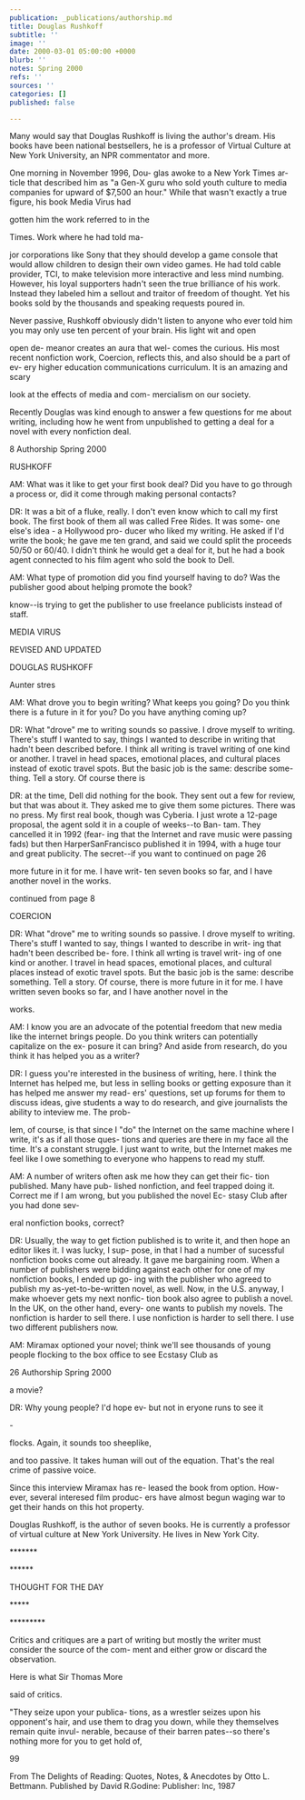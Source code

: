 ```yaml
---
publication: _publications/authorship.md
title: Douglas Rushkoff
subtitle: ''
image: ''
date: 2000-03-01 05:00:00 +0000
blurb: ''
notes: Spring 2000
refs: ''
sources: ''
categories: []
published: false

---
```

Many would say that Douglas Rushkoff is living the author's dream. His books have been national bestsellers, he is a professor of Virtual Culture at New York University, an NPR commentator and more.

One morning in November 1996, Dou- glas awoke to a New York Times ar- ticle that described him as "a Gen-X guru who sold youth culture to media companies for upward of $7,500 an hour." While that wasn't exactly a true figure, his book Media Virus had

gotten him the work referred to in the

Times. Work where he had told ma-

jor corporations like Sony that they should develop a game console that would allow children to design their own video games. He had told cable provider, TCI, to make television more interactive and less mind numbing. However, his loyal supporters hadn't seen the true brilliance of his work. Instead they labeled him a sellout and traitor of freedom of thought. Yet his books sold by the thousands and speaking requests poured in.

Never passive, Rushkoff obviously didn't listen to anyone who ever told him you may only use ten percent of your brain. His light wit and open

open de- meanor creates an aura that wel- comes the curious. His most recent nonfiction work, Coercion, reflects this, and also should be a part of ev- ery higher education communications curriculum. It is an amazing and scary

look at the effects of media and com- mercialism on our society.

Recently Douglas was kind enough to answer a few questions for me about writing, including how he went from unpublished to getting a deal for a novel with every nonfiction deal.

8 Authorship Spring 2000

RUSHKOFF

AM: What was it like to get your first book deal? Did you have to go through a process or, did it come through making personal contacts?

DR: It was a bit of a fluke, really. I don't even know which to call my first book. The first book of them all was called Free Rides. It was some- one else's idea - a Hollywood pro- ducer who liked my writing. He asked if I'd write the book; he gave me ten grand, and said we could split the proceeds 50/50 or 60/40. I didn't think he would get a deal for it, but he had a book agent connected to his film agent who sold the book to Dell.

AM: What type of promotion did you find yourself having to do? Was the publisher good about helping promote the book?

know--is trying to get the publisher to use freelance publicists instead of staff.

MEDIA VIRUS

REVISED AND UPDATED

DOUGLAS RUSHKOFF

Aunter stres

AM: What drove you to begin writing? What keeps you going? Do you think there is a future in it for you? Do you have anything coming up?

DR: What "drove" me to writing sounds so passive. I drove myself to writing. There's stuff I wanted to say, things I wanted to describe in writing that hadn't been described before. I think all writing is travel writing of one kind or another. I travel in head spaces, emotional places, and cultural places instead of exotic travel spots. But the basic job is the same: describe some- thing. Tell a story. Of course there is

DR: at the time, Dell did nothing for the book. They sent out a few for review, but that was about it. They asked me to give them some pictures. There was no press. My first real book, though was Cyberia. I just wrote a 12-page proposal, the agent sold it in a couple of weeks--to Ban- tam. They cancelled it in 1992 (fear- ing that the Internet and rave music were passing fads) but then HarperSanFrancisco published it in 1994, with a huge tour and great publicity. The secret--if you want to continued on page 26

more future in it for me. I have writ- ten seven books so far, and I have another novel in the works.

continued from page 8

COERCION

DR: What "drove" me to writing sounds so passive. I drove myself to writing. There's stuff I wanted to say, things I wanted to describe in writ- ing that hadn't been described be- fore. I think all wrting is travel writ- ing of one kind or another. I travel in head spaces, emotional places, and cultural places instead of exotic travel spots. But the basic job is the same: describe something. Tell a story. Of course, there is more future in it for me. I have written seven books so far, and I have another novel in the

works.

AM: I know you are an advocate of the potential freedom that new media like the internet brings people. Do you think writers can potentially capitalize on the ex- posure it can bring? And aside from research, do you think it has helped you as a writer?

DR: I guess you're interested in the business of writing, here. I think the Internet has helped me, but less in selling books or getting exposure than it has helped me answer my read- ers' questions, set up forums for them to discuss ideas, give students a way to do research, and give journalists the ability to inteview me. The prob-

lem, of course, is that since I "do" the Internet on the same machine where I write, it's as if all those ques- tions and queries are there in my face all the time. It's a constant struggle. I just want to write, but the Internet makes me feel like I owe something to everyone who happens to read my stuff.

AM: A number of writers often ask me how they can get their fic- tion published. Many have pub- lished nonfiction, and feel trapped doing it. Correct me if I am wrong, but you published the novel Ec- stasy Club after you had done sev-

eral nonfiction books, correct?

DR: Usually, the way to get fiction published is to write it, and then hope an editor likes it. I was lucky, I sup- pose, in that I had a number of sucessful nonfiction books come out already. It gave me bargaining room. When a number of publishers were bidding against each other for one of my nonfiction books, I ended up go- ing with the publisher who agreed to publish my as-yet-to-be-written novel, as well. Now, in the U.S. anyway, I make whoever gets my next nonfic- tion book also agree to publish a novel. In the UK, on the other hand, every- one wants to publish my novels. The nonfiction is harder to sell there. I use nonfiction is harder to sell there. I use two different publishers now.

AM: Miramax optioned your novel; think we'll see thousands of young people flocking to the box office to see Ecstasy Club as

26 Authorship Spring 2000

a movie?

DR: Why young people? I'd hope ev- but not in eryone runs to see it

\-

flocks. Again, it sounds too sheeplike,

and too passive. It takes human will out of the equation. That's the real crime of passive voice.

Since this interview Miramax has re- leased the book from option. How- ever, several interesed film produc- ers have almost begun waging war to get their hands on this hot property.

Douglas Rushkoff, is the author of seven books. He is currently a professor of virtual culture at New York University. He lives in New York City.

\*******

\******

THOUGHT FOR THE DAY

\*****

\*********

Critics and critiques are a part of writing but mostly the writer must consider the source of the com- ment and either grow or discard the observation.

Here is what Sir Thomas More

said of critics.

"They seize upon your publica- tions, as a wrestler seizes upon his opponent's hair, and use them to drag you down, while they themselves remain quite invul- nerable, because of their barren pates--so there's nothing more for you to get hold of,

99

From The Delights of Reading: Quotes, Notes, & Anecdotes by Otto L. Bettmann. Published by David R.Godine: Publisher: Inc, 1987
